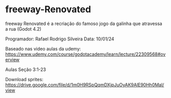 # freeway-Renovated
freeway Renovated é a recriação do famoso jogo da galinha que atravessa a rua (Godot 4.2)

Programador: Rafael Rodrigo Silveira
Data: 10/01/24


Baseado nas video aulas da udemy: https://www.udemy.com/course/godotacademy/learn/lecture/22309568#overview

Aulas Seção 3:1-23

Download sprites: https://drive.google.com/file/d/1m0H9RSpQqmDXjpJuOyAK9AlE90Hh0Mal/view
